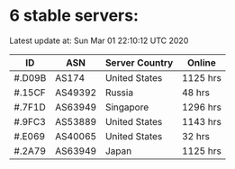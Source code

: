 # 6 stable servers:

Latest update at: Sun Mar 01 22:10:12 UTC 2020

| ID | ASN | Server Country | Online |
| -- | --- | -------------- | ------ |
| #.D09B | AS174 | United States | 1125 hrs |
| #.15CF | AS49392 | Russia | 48 hrs |
| #.7F1D | AS63949 | Singapore | 1296 hrs |
| #.9FC3 | AS53889 | United States | 1143 hrs |
| #.E069 | AS40065 | United States | 32 hrs |
| #.2A79 | AS63949 | Japan | 1125 hrs |

